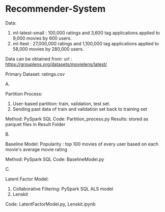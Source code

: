 # Recommender-System

Data:
1. ml-latest-small : 100,000 ratings and 3,600 tag applications applied to 9,000 movies by 600 users.
2. ml-ltest : 27,000,000 ratings and 1,100,000 tag applications applied to 58,000 movies by 280,000 users.

Data can be obtained from:
url : https://grouplens.org/datasets/movielens/latest/


Primary Dataset: ratings.csv



A.

Partition Process:
1. User-based partition: train, validation, test set.
2. Sending past data of train and validation set back to training set

Method: PySpark SQL
Code: Partition_process.py
Results: stored as parquet files in Result Folder


B.

Baseline Model: 
Popularity : top 100 movies of every user based on each movie's average movie rating

Method: PySpark SQL
Code: BaselineModel.py


C.

Latent Factor Model:
1. Collaborative Filtering: PySpark SQL ALS model
2. Lenskit

Code: LatentFactorModel.py, Lenskit.ipynb




